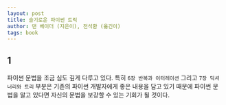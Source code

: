 ```yaml
---
layout: post
title: 슬기로운 파이썬 트릭
author: 댄 베이더 (지은이), 전석환 (옮긴이)
tags: book
---
```


## 1

파이썬 문법을 조금 심도 깊게 다루고 있다. 특히 `6장 반복과 이터레이션` 그리고 `7장 딕셔너리와 트리` 부분은 기존의 파이썬 개발자에게 좋은 내용을 담고 있기 때문에 파이썬 문법을 알고 있다면 자신의 문법을 보강할 수 있는 기회가 될 것이다.

